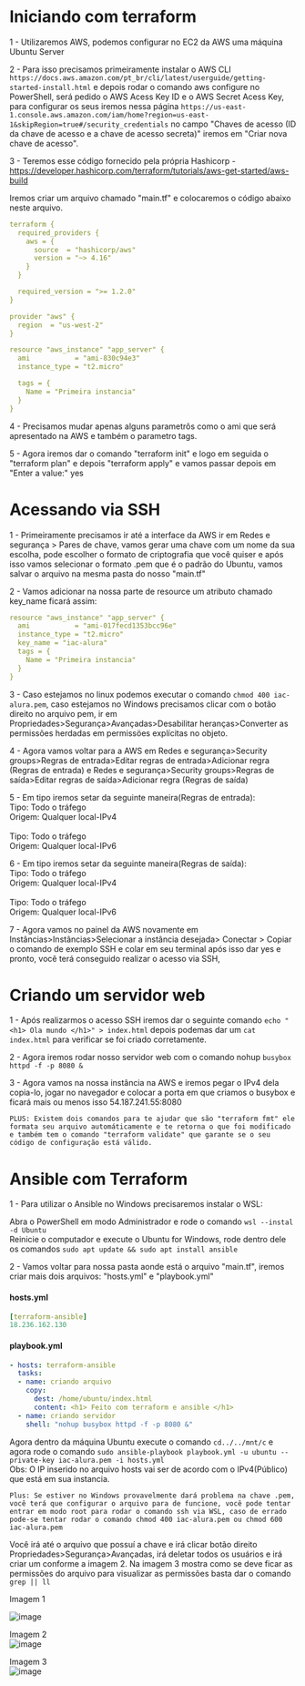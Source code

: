 # Iniciando com terraform
1 - Utilizaremos AWS, podemos configurar no EC2 da AWS uma máquina Ubuntu Server

2 - Para isso precisamos primeiramente instalar o AWS CLI `https://docs.aws.amazon.com/pt_br/cli/latest/userguide/getting-started-install.html`
e depois rodar o comando aws configure no PowerShell, será pedido o AWS Acess Key ID e o AWS Secret Acess Key, para configurar os seus iremos nessa página `https://us-east-1.console.aws.amazon.com/iam/home?region=us-east-1&skipRegion=true#/security_credentials` no campo "Chaves de acesso (ID da chave de acesso e a chave de acesso secreta)" iremos em "Criar nova chave de acesso".

3 - Teremos esse código fornecido pela própria Hashicorp - https://developer.hashicorp.com/terraform/tutorials/aws-get-started/aws-build

Iremos criar um arquivo chamado "main.tf" e colocaremos o código abaixo neste arquivo.

```yaml
terraform {
  required_providers {
    aws = {
      source  = "hashicorp/aws"
      version = "~> 4.16"
    }
  }

  required_version = ">= 1.2.0"
}

provider "aws" {
  region  = "us-west-2"
}

resource "aws_instance" "app_server" {
  ami           = "ami-830c94e3"
  instance_type = "t2.micro"

  tags = {
    Name = "Primeira instancia"
  }
}
```
4 - Precisamos mudar apenas alguns parametrôs como o ami que será apresentado na AWS e também o parametro tags.

5 - Agora iremos dar o comando "terraform init" e logo em seguida o "terraform plan" e depois "terraform apply" e vamos passar depois em "Enter a value:" yes

# Acessando via SSH
1 - Primeiramente precisamos ir até a interface da AWS ir em Redes e segurança > Pares de chave, vamos gerar uma chave com um nome da sua escolha, pode escolher o formato de criptografia que você quiser e após isso vamos selecionar o formato .pem que é o padrão do Ubuntu, vamos salvar o arquivo na mesma pasta do nosso "main.tf"

2 - Vamos adicionar na nossa parte de resource um atributo chamado key_name ficará assim: 
```yaml
resource "aws_instance" "app_server" {
  ami           = "ami-017fecd1353bcc96e"
  instance_type = "t2.micro"
  key_name = "iac-alura"
  tags = {
    Name = "Primeira instancia"
  }
}
```
3 - Caso estejamos no linux podemos executar o comando `chmod 400 iac-alura.pem`, caso estejamos no Windows precisamos clicar com o botão direito no arquivo pem, ir em Propriedades>Segurança>Avançadas>Desabilitar heranças>Converter as permissões herdadas em permissöes explícitas no objeto.

4 - Agora vamos voltar para a AWS em Redes e segurança>Security groups>Regras de entrada>Editar regras de entrada>Adicionar regra (Regras de entrada) e Redes e segurança>Security groups>Regras de saída>Editar regras de saída>Adicionar regra (Regras de saída)

5 - Em tipo iremos setar da seguinte maneira(Regras de entrada):
<br>Tipo: Todo o tráfego <br/> Origem: Qualquer local-IPv4 <br/>
<br>Tipo: Todo o tráfego <br/> Origem: Qualquer local-IPv6

6 - Em tipo iremos setar da seguinte maneira(Regras de saída):
<br>Tipo: Todo o tráfego <br/> Origem: Qualquer local-IPv4 <br/>
<br>Tipo: Todo o tráfego <br/> Origem: Qualquer local-IPv6

7 - Agora vamos no painel da AWS novamente em Instâncias>Instâncias>Selecionar a instância desejada> Conectar > Copiar o comando de exemplo SSH e colar em seu terminal após isso dar yes e pronto, você terá conseguido realizar o acesso via SSH,

# Criando um servidor web
1 - Após realizarmos o acesso SSH iremos dar o seguinte comando `echo "<h1> Ola mundo </h1>" > index.html` depois podemas dar um `cat index.html` para verificar se foi criado corretamente.

2 - Agora iremos rodar nosso servidor web com o comando nohup `busybox httpd -f -p 8080 &`

3 - Agora vamos na nossa instância na AWS e iremos pegar o IPv4 dela copia-lo, jogar no navegador e colocar a porta em que criamos o busybox e ficará mais ou menos isso 54.187.241.55:8080

`PLUS: Existem dois comandos para te ajudar que são "terraform fmt" ele formata seu arquivo automáticamente e te retorna o que foi modificado e também tem o comando "terraform validate" que garante se o seu código de configuração está válido.`

# Ansible com Terraform
1 - Para utilizar o Ansible no Windows precisaremos instalar o WSL:

Abra o PowerShell em modo Administrador e rode o comando  `wsl --instal -d Ubuntu`
<br> Reinicie o computador e execute o Ubuntu for Windows, rode dentro dele os comandos `sudo apt update && sudo apt install ansible`

2 - Vamos voltar para nossa pasta aonde está o arquivo "main.tf", iremos criar mais dois arquivos: "hosts.yml" e "playbook.yml" 

#### **hosts.yml**
```yaml
[terraform-ansible]
18.236.162.130
```
#### **playbook.yml**
```yaml
- hosts: terraform-ansible
  tasks:
  - name: criando arquivo
    copy: 
      dest: /home/ubuntu/index.html
      content: <h1> Feito com terraform e ansible </h1>
  - name: criando servidor
    shell: "nohup busybox httpd -f -p 8080 &"
```
 Agora dentro da máquina Ubuntu execute o comando `cd../../mnt/c` e agora rode o comando `sudo ansible-playbook playbook.yml -u ubuntu --private-key iac-alura.pem -i hosts.yml`
<br>Obs: O IP inserido no arquivo hosts vai ser de acordo com o IPv4(Público) que está em sua instancia.

`Plus: Se estiver no Windows provavelmente dará problema na chave .pem, você terá que configurar o arquivo para de funcione, você pode tentar entrar em modo root para rodar o comando ssh via WSL, caso de errado pode-se tentar rodar o comando chmod 400 iac-alura.pem ou chmod 600 iac-alura.pem`

Você irá até o arquivo que possuí a chave e irá clicar botão direito Propriedades>Segurança>Avançadas, irá deletar todos os usuários e irá criar um conforme a imagem 2.
Na imagem 3 mostra como se deve ficar as permissões do arquivo para visualizar as permissões basta dar o comando `grep || ll`

Imagem 1

![image](https://user-images.githubusercontent.com/19577547/201449639-cbf4811f-dec4-4004-afb8-06d410a4c818.png)

Imagem 2 <br>
![image](https://user-images.githubusercontent.com/19577547/201449700-1f116b5a-c029-4246-8fa6-123505420bd3.png)

Imagem 3 <br>
![image](https://user-images.githubusercontent.com/19577547/201449718-4251bec8-2751-4875-ab4d-093673bfe0ec.png)

